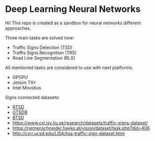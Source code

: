 # Deep Learning Neural Networks

Hi! This repo is created as a sandbox for neural networks different approaches.  

Three main tasks are solved now:
- Traffic Signs Detection (TSD)
- Traffis Signs Recognition (TRS)
- Road Line Segmentation (RLS)

All mentioned tasks are considered to use with next platforms:
- GPGPU
- Jetson TX*
- Intel Movidius

Signs connected datasets:
- [RTSD](https://yadi.sk/d/TX5k2hkEm9wqZ)
- [GTSDB](http://benchmark.ini.rub.de/?section=gtsdb&subsection=dataset)
- [BTSD](https://btsd.ethz.ch/shareddata/)
- https://www.cvl.isy.liu.se/research/datasets/traffic-signs-dataset/
- https://riemenschneider.hayko.at/vision/dataset/task.php?did=406
- http://cvrr.ucsd.edu/LISA/lisa-traffic-sign-dataset.html

